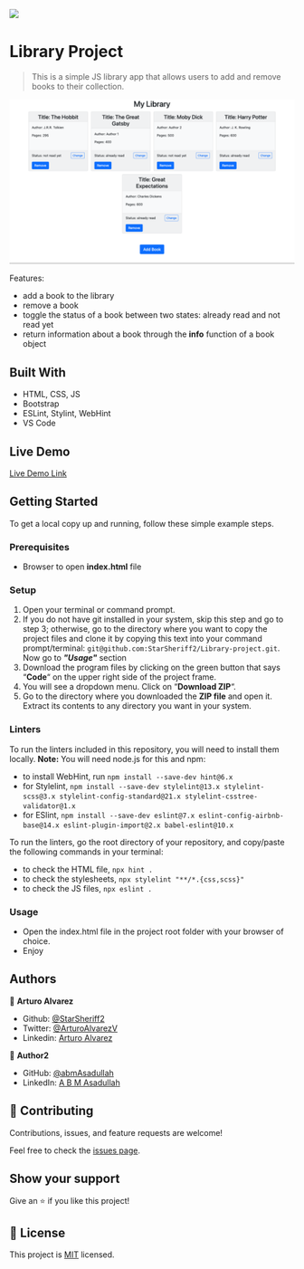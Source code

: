 ![](https://img.shields.io/badge/Microverse-blueviolet)

# Library Project

> This is a simple JS library app that allows users to add and remove books to their collection.

![screenshot](./app_screenshot.png)

Features:
- add a book to the library
- remove a book
- toggle the status of a book between two states: already read and not read yet
- return information about a book through the **info** function of a book object

## Built With

- HTML, CSS, JS
- Bootstrap
- ESLint, Stylint, WebHint
- VS Code

## Live Demo

[Live Demo Link](https://starsheriff2.github.io/Library-project/)

## Getting Started

To get a local copy up and running, follow these simple example steps.

### Prerequisites
- Browser to open **index.html** file
### Setup
1. Open your terminal or command prompt.
2. If you do not have git installed in your system, skip this step and go to step 3; otherwise, go to the directory where you want to copy the project files and clone it by copying this text into your command prompt/terminal: `git@github.com:StarSheriff2/Library-project.git`.
<br>Now go to ***"Usage"*** section
3. Download the program files by clicking on the green button that says “**Code**“ on the upper right side of the project frame.
4. You will see a dropdown menu. Click on “**Download ZIP**“.
5. Go to the directory where you downloaded the **ZIP file** and open it. Extract its contents to any directory you want in your system.


### Linters
To run the linters included in this repository, you will need to install them locally. **Note:** You will need node.js for this and npm:
- to install WebHint, run `npm install --save-dev hint@6.x`
- for Stylelint, `npm install --save-dev stylelint@13.x stylelint-scss@3.x stylelint-config-standard@21.x stylelint-csstree-validator@1.x`
- for ESlint, `npm install --save-dev eslint@7.x eslint-config-airbnb-base@14.x eslint-plugin-import@2.x babel-eslint@10.x`

To run the linters, go the root directory of your repository, and copy/paste the following commands in your terminal:
- to check the HTML file, `npx hint .`
- to check the stylesheets, `npx stylelint "**/*.{css,scss}"`
- to check the JS files, `npx eslint .`

### Usage
- Open the index.html file in the project root folder with your browser of choice.
- Enjoy


## Authors

👤 **Arturo Alvarez**
- Github: [@StarSheriff2](https://github.com/StarSheriff2)
- Twitter: [@ArturoAlvarezV](https://twitter.com/ArturoAlvarezV)
- Linkedin: [Arturo Alvarez](https://www.linkedin.com/in/arturoalvarezv/)

👤 **Author2**

- GitHub: [@abmAsadullah](https://github.com/abmAsadullah)
- LinkedIn: [A B M Asadullah](https://www.linkedin.com/in/abmasadullah/)

## 🤝 Contributing

Contributions, issues, and feature requests are welcome!

Feel free to check the [issues page](https://github.com/StarSheriff2/Library-project/issues).

## Show your support

Give an ⭐️ if you like this project!

## 📝 License

This project is [MIT](https://github.com/StarSheriff2/Library-project/blob/main-logic/LICENSE) licensed.

